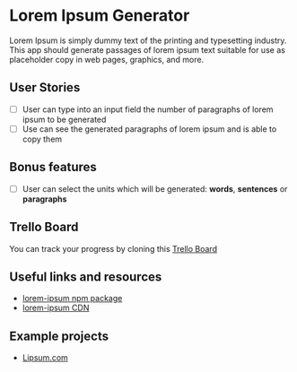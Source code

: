 # Lorem Ipsum Generator

Lorem Ipsum is simply dummy text of the printing and typesetting industry.
This app should generate passages of lorem ipsum text suitable for use as placeholder copy in web pages, graphics, and more.

## User Stories

-   [ ] User can type into an input field the number of paragraphs of lorem ipsum to be generated
-   [ ] Use can see the generated paragraphs of lorem ipsum and is able to copy them

## Bonus features

-   [ ] User can select the units which will be generated: **words**, **sentences** or **paragraphs**

## Trello Board

You can track your progress by cloning this [Trello Board](https://trello.com/b/T0xA0Glj/lorem-ipsum-generator)

## Useful links and resources

-   [lorem-ipsum npm package](https://www.npmjs.com/package/lorem-ipsum)
-   [lorem-ipsum CDN](https://www.jsdelivr.com/package/npm/lorem-ipsum)

## Example projects

-   [Lipsum.com](https://www.lipsum.com/)
